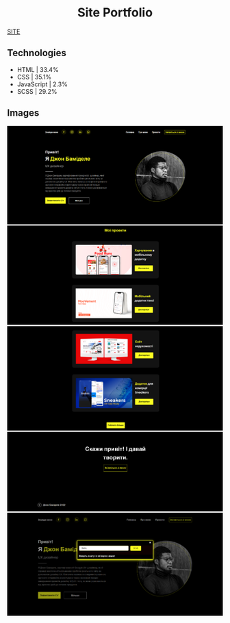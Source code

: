 <h1 align="center"> Site Portfolio </h1>
<a href="https://toptyns.github.io/Site-Portfolio/">SITE</a>
<h2>Technologies</h2>
<ul>
  <li>HTML | 33.4%</li>
  <li>CSS | 35.1%</li>
  <li>JavaScript | 2.3%</li>
  <li>SCSS | 29.2%</li>
</ul>
<h2>Images</h2>
<img src="images/readme/1.png" alt="page">
<img src="images/readme/2.png" alt="page">
<img src="images/readme/3.png" alt="page">
<img src="images/readme/4.png" alt="page">
<img src="images/readme/5.png" alt="page">
